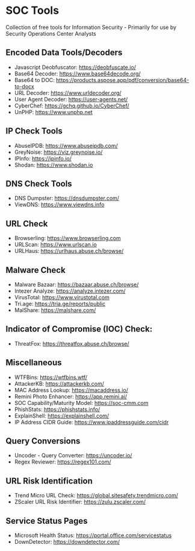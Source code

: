 # SOC Tools
Collection of free tools for Information Security - Primarily for use by Security Operations Center Analysts

## Encoded Data Tools/Decoders
* Javascript Deobfuscator: https://deobfuscate.io/
* Base64 Decoder: https://www.base64decode.org/
* Base64 to DOC: https://products.aspose.app/pdf/conversion/base64-to-docx
* URL Decoder: https://www.urldecoder.org/
* User Agent Decoder: https://user-agents.net/
* CyberChef: https://gchq.github.io/CyberChef/
* UnPHP: https://www.unphp.net

## IP Check Tools
* AbuseIPDB: https://www.abuseipdb.com/
* GreyNoise: https://viz.greynoise.io/
* IPInfo: https://ipinfo.io/
* Shodan: https://www.shodan.io

## DNS Check Tools
* DNS Dumpster: https://dnsdumpster.com/
* ViewDNS: https://www.viewdns.info

## URL Check
* Browserling: https://www.browserling.com
* URLScan: https://www.urlscan.io
* URLHaus: https://urlhaus.abuse.ch/browse/

## Malware Check
* Malware Bazaar: https://bazaar.abuse.ch/browse/
* Intezer Analyze: https://analyze.intezer.com/
* VirusTotal: https://www.virustotal.com
* Tri.age: https://tria.ge/reports/public
* MalShare: https://malshare.com/

## Indicator of Compromise (IOC) Check:
* ThreatFox: https://threatfox.abuse.ch/browse/

## Miscellaneous
* WTFBins: https://wtfbins.wtf/
* AttackerKB: https://attackerkb.com/
* MAC Address Lookup: https://macaddress.io/
* Remini Photo Enhancer: https://app.remini.ai/
* SOC Capability/Maturity Model: https://soc-cmm.com
* PhishStats: https://phishstats.info/
* ExplainShell: https://explainshell.com/
* IP Address CIDR Guide: https://www.ipaddressguide.com/cidr

## Query Conversions
* Uncoder - Query Converter: https://uncoder.io/
* Regex Reviewer: https://regex101.com/

## URL Risk Identification
* Trend Micro URL Check: https://global.sitesafety.trendmicro.com/
* ZScaler URL Risk Identifier: https://zulu.zscaler.com/

## Service Status Pages
* Microsoft Health Status: https://portal.office.com/servicestatus
* DownDetector: https://downdetector.com/
